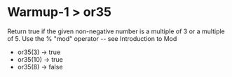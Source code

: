 # Warmup-1 > or35

Return true if the given non-negative number is a multiple of 3 or a multiple of 5. Use the % "mod" operator -- see Introduction to Mod

- or35(3) → true
- or35(10) → true
- or35(8) → false